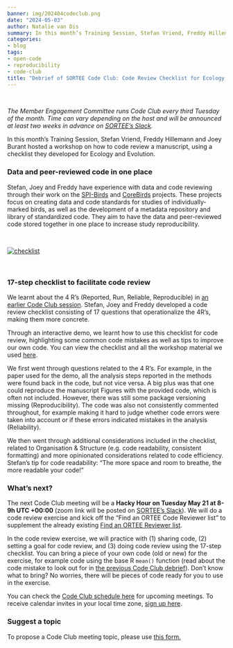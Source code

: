 ```yaml
---
banner: img/202404codeclub.png
date: "2024-05-03"
author: Natalie van Dis
summary: In this month’s Training Session, Stefan Vriend, Freddy Hillemann and Joey Burant hosted a workshop on how to code review a manuscript, using a checklist they developed for Ecology and Evolution.
categories:
- blog
tags: 
- open-code
- reproducibility
- code-club
title: "Debrief of SORTEE Code Club: Code Review Checklist for Ecology and Evolution - Tuesday April 16" 
---
```

&nbsp;

*The Member Engagement Committee runs Code Club every third Tuesday of the month. Time can vary depending on the host and will be announced at least two weeks in advance on [SORTEE’s Slack](https://sortee.org/join).*


In this month’s Training Session, Stefan Vriend, Freddy Hillemann and Joey Burant hosted a workshop on how to code review a manuscript, using a checklist they developed for Ecology and Evolution.

### Data and peer-reviewed code in one place
Stefan, Joey and Freddy have experience with data and code reviewing through their work on the [SPI-Birds](https://spibirds.org/en) and [CoreBirds](https://www.researchgate.net/publication/372427302_CoreBirds_Connecting_Open_Research_outputs_in_the_Ecology_of_Birds) projects. These projects focus on creating data and code standards for studies of individually-marked birds, as well as the development of a metadata repository and library of standardized code. They aim to have the data and peer-reviewed code stored together in one place to increase study reproducibility.    

&nbsp;

[![checklist](/img/202404codeclub.png)](https://osf.io/kncw6/wiki/home/)

&nbsp;

### 17-step checklist to facilitate code review

We learnt about the 4 R’s (Reported, Run, Reliable, Reproducible) in [an earlier Code Club session](https://www.sortee.org/blog/2024/03/06/2024_code_club_kickoff/). Stefan, Joey and Freddy developed a code review checklist consisting of 17 questions that operationalize the 4R’s, making them more concrete.    

Through an interactive demo, we learnt how to use this checklist for code review, highlighting some common code mistakes as well as tips to improve our own code. You can view the checklist and all the workshop material we used [here](https://osf.io/kncw6/).    

We first went through questions related to the 4 R’s. For example, in the paper used for the demo, all the analysis steps reported in the methods were found back in the code, but not vice versa. A big plus was that one could reproduce the manuscript Figures with the provided code, which is often not included. However, there was still some package versioning missing (Reproducibility). The code was also not consistently commented throughout, for example making it hard to judge whether code errors were taken into account or if these errors indicated mistakes in the analysis (Reliability).   

We then went through additional considerations included in the checklist, related to Organisation & Structure (e.g. code readability, consistent formatting) and more opinionated considerations related to code efficiency. Stefan’s tip for code readability: “The more space and room to breathe, the more readable your code!”    

### What’s next?
The next Code Club meeting will be a **Hacky Hour on Tuesday May 21 at 8-9h UTC +00:00** (zoom link will be posted on [SORTEE’s Slack](https://sortee.org/join)).  We will do a code review exercise and kick off the “Find an ORTEE Code Reviewer list” to supplement the already existing [Find an ORTEE Reviewer list](https://docs.google.com/spreadsheets/d/13akCaEoyy-9XBOqEqaXXNRd9EXC4W7cVSjjisOdtJhk/edit#gid=0).

In the code review exercise, we will practice with (1) sharing code, (2) setting a goal for code review, and (3) doing code review using the 17-step checklist. You can bring a piece of your own code (old or new) for the exercise, for example code using the base R `mean()` function (read about the code mistake to look out for in [the previous Code Club debrief](https://www.sortee.org/blog/2024/04/04/202403_code_club/)). Don’t know what to bring? No worries, there will be pieces of code ready for you to use in the exercise.   

You can check the [Code Club schedule here](https://docs.google.com/spreadsheets/d/1rOOOE7ghPduwtFftG0DJJf0DXVigAdcmQ0xdEwbKQXo/edit?usp=sharing) for upcoming meetings. To receive calendar invites in your local time zone, [sign up here](https://forms.gle/yKrEm6xAKZtom5kt7).    

### Suggest a topic 
To propose a Code Club meeting topic, please use [this form.](https://forms.gle/eZy81dUymiZNJetu8)
